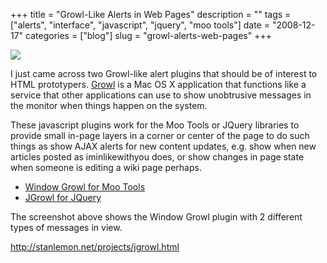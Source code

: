 +++
title = "Growl-Like Alerts in Web Pages"
description = ""
tags = ["alerts", "interface", "javascript", "jquery", "moo tools"]
date = "2008-12-17"
categories = ["blog"]
slug = "growl-alerts-web-pages"
+++



  <div class="notebook-screenshot"><a href="http://stanlemon.net/projects/jgrowl.html"><img src="http://media.konigi.com/notebook/web-growl.jpg" class="notebook-image" /></a></div><p>I just came across two Growl-like alert plugins that should be of interest to HTML prototypers. <a href="http://growl.info/">Growl</a> is a Mac OS X application that functions like a service that other applications can use to show unobtrusive messages in the monitor when things happen on the system.</p>
<p>These javascript plugins work for the Moo Tools or JQuery libraries to provide small in-page layers in a corner or center of the page to do such things as show AJAX alerts for new content updates, e.g. show when new articles posted as iminlikewithyou does, or show changes in page state when someone is editing a wiki page perhaps. </p>
<ul>
<li><a href="http://icebeat.bitacoras.com/mootools/growl/">Window Growl for Moo Tools</a></li>
<li><a href="http://stanlemon.net/projects/jgrowl.html">JGrowl for JQuery</a></li>
</ul>
<p>The screenshot above shows the Window Growl plugin with 2 different types of messages in view.</p>
    
  <a href="http://stanlemon.net/projects/jgrowl.html">http://stanlemon.net/projects/jgrowl.html</a>
